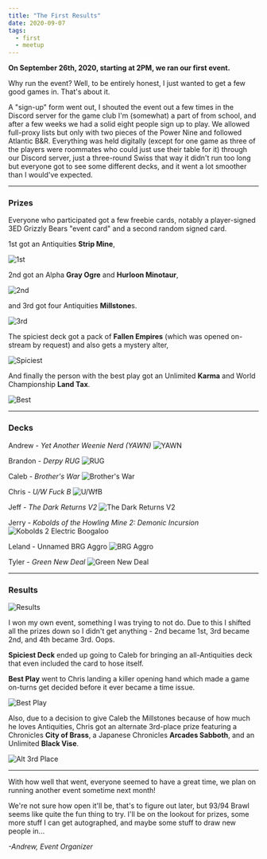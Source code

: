 ```yaml
---
title: "The First Results"
date: 2020-09-07
tags:
  - first
  - meetup
---
```


**On September 26th, 2020, starting at 2PM, we ran our first event.**

Why run the event? Well, to be entirely honest, I just wanted to get a few good games in. That's about it.

A "sign-up" form went out, I shouted the event out a few times in the Discord server for the game club I'm (somewhat) a part of from school, and after a few weeks we had a solid eight people sign up to play. We allowed full-proxy lists but only with two pieces of the Power Nine and followed Atlantic B&R. Everything was held digitally (except for one game as three of the players were roommates who could just use their table for it) through our Discord server, just a three-round Swiss that way it didn't run too long but everyone got to see some different decks, and it went a lot smoother than I would've expected.

---

### Prizes

Everyone who participated got a few freebie cards, notably a player-signed 3ED Grizzly Bears "event card" and a second random signed card.

1st got an Antiquities **Strip Mine**,

![1st](https://imgur.com/CfY63qcm.jpg)

2nd got an Alpha **Gray Ogre** and **Hurloon Minotaur**,

![2nd](https://imgur.com/mhanDoNm.jpg)

and 3rd got four Antiquities **Millstone**s.

![3rd](https://imgur.com/5ZCsJJFm.jpg)

The spiciest deck got a pack of **Fallen Empires** (which was opened on-stream by request) and also gets a mystery alter,

![Spiciest](https://imgur.com/S5k8JN6m.jpg)

And finally the person with the best play got an Unlimited **Karma** and World Championship **Land Tax**.

![Best](https://imgur.com/my150m4m.jpg)

---

### Decks

Andrew - *Yet Another Weenie Nerd (YAWN)*
![YAWN](https://imgur.com/VIsoJqE.jpg)

Brandon - *Derpy RUG*
![RUG](https://imgur.com/ydK3oCX.jpg)

Caleb - *Brother's War*
![Brother's War](https://imgur.com/PwFgY4g.jpg)

Chris - *U/W Fuck B*
![U/WfB](https://imgur.com/laXySxc.jpg)

Jeff - *The Dark Returns V2*
![The Dark Returns V2](https://imgur.com/xZlRFCE.jpg)

Jerry - *Kobolds of the Howling Mine 2: Demonic Incursion*
![Kobolds 2 Electric Boogaloo](https://imgur.com/mHF3kUO.jpg)

Leland - Unnamed BRG Aggro
![BRG Aggro](https://imgur.com/SCaEvK1.jpg)

Tyler - *Green New Deal*
![Green New Deal](https://imgur.com/R9JCrYj.jpg)

---

### Results

![Results](https://imgur.com/GomaPT5.jpg)

I won my own event, something I was trying to not do. Due to this I shifted all the prizes down so I didn't get anything - 2nd became 1st, 3rd became 2nd, and 4th became 3rd. Oops.

**Spiciest Deck** ended up going to Caleb for bringing an all-Antiquities deck that even included the card to hose itself.

**Best Play** went to Chris landing a killer opening hand which made a game on-turns get decided before it ever became a time issue.

![Best Play](https://imgur.com/nJ6nYe0.jpg)

Also, due to a decision to give Caleb the Millstones because of how much he loves Antiquities, Chris got an alternate 3rd-place prize featuring a Chronicles **City of Brass**, a Japanese Chronicles **Arcades Sabboth**, and an Unlimited **Black Vise**.

![Alt 3rd Place](https://imgur.com/QpDQkltm.jpg)

---

With how well that went, everyone seemed to have a great time, we plan on running another event sometime next month! 

We're not sure how open it'll be, that's to figure out later, but 93/94 Brawl seems like quite the fun thing to try. I'll be on the lookout for prizes, some more stuff I can get autographed, and maybe some stuff to draw new people in...

*-Andrew, Event Organizer*
